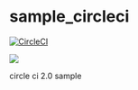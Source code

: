# sample_circleci

[![CircleCI](https://circleci.com/gh/kflange/sample_circleci.svg?style=svg)](https://circleci.com/gh/kflange/sample_circleci)

![](https://circleci.com/gh/kflange/sample_circleci.svg?style=shield&circle-token=a71fa290a4c6d9cec4cf7b3a38b2936e57ce6878)

circle ci 2.0 sample
